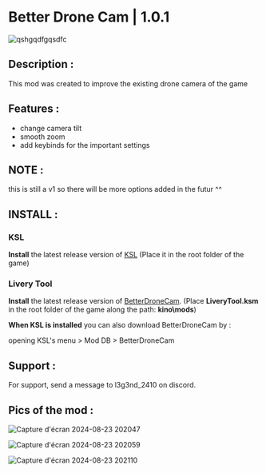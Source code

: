 # Better Drone Cam | 1.0.1
![qshgqdfgqsdfc](https://github.com/user-attachments/assets/cf0735d7-6c93-42af-91f9-efff97b84ca8)

## Description :

This mod was created to improve the existing drone camera of the game

## Features :
- change camera tilt
- smooth zoom
- add keybinds for the important settings

## NOTE :

this is still a v1 so there will be more options added in the futur ^^

## INSTALL :

### KSL 
**Install** the latest release version of [KSL](https://github.com/trbflxr/ksl/releases) 
(Place it in the root folder of the game)
### Livery Tool 
**Install** the latest release version of [BetterDroneCam](https://github.com/l3g3nd2410/BetterDroneCam/releases). (Place **LiveryTool.ksm** in the root folder of the game along the path: **kino\mods**)

**When KSL is installed** you can also download BetterDroneCam by :

opening KSL's menu > Mod DB > BetterDroneCam

## Support :

For support, send a message to l3g3nd_2410 on discord.

## Pics of the mod :
![Capture d'écran 2024-08-23 202047](https://github.com/user-attachments/assets/e3d782c2-87a4-4e23-b963-012a8314b792)

![Capture d'écran 2024-08-23 202059](https://github.com/user-attachments/assets/3121c2e6-b646-48b5-bca8-1564caca790a)

![Capture d'écran 2024-08-23 202110](https://github.com/user-attachments/assets/06fda023-a127-4e67-a567-41c8d0498852)
